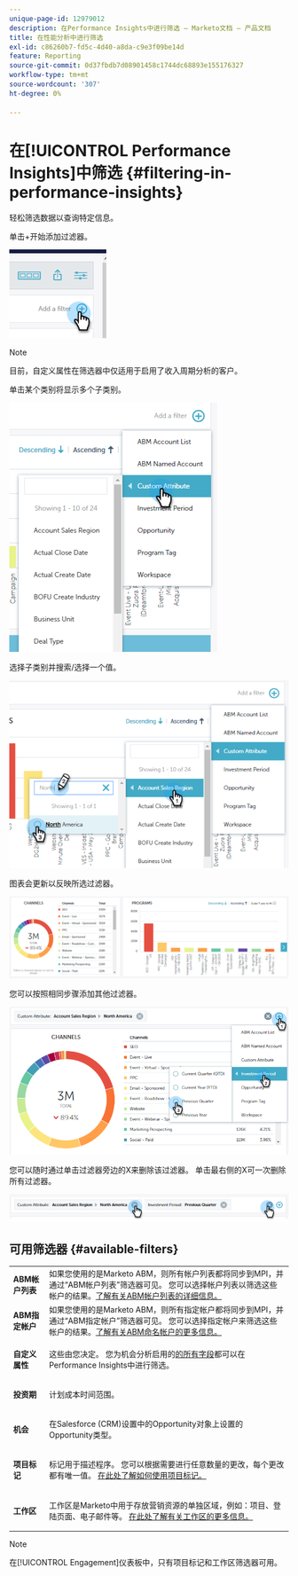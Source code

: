 ```yaml
---
unique-page-id: 12979012
description: 在Performance Insights中进行筛选 — Marketo文档 — 产品文档
title: 在性能分析中进行筛选
exl-id: c86260b7-fd5c-4d40-a8da-c9e3f09be14d
feature: Reporting
source-git-commit: 0d37fbdb7d08901458c1744dc68893e155176327
workflow-type: tm+mt
source-wordcount: '307'
ht-degree: 0%

---
```


# 在[!UICONTROL Performance Insights]中筛选 {#filtering-in-performance-insights}

轻松筛选数据以查询特定信息。

单击+开始添加过滤器。

![](assets/1-1.png)

>[!NOTE]
>
>目前，自定义属性在筛选器中仅适用于启用了收入周期分析的客户。

单击某个类别将显示多个子类别。

![](assets/two-1.png)

选择子类别并搜索/选择一个值。

![](assets/three.png)

图表会更新以反映所选过滤器。

![](assets/four-1.png)

您可以按照相同步骤添加其他过滤器。

![](assets/five.png)

您可以随时通过单击过滤器旁边的X来删除该过滤器。 单击最右侧的X可一次删除所有过滤器。

![](assets/6-2.png)

## 可用筛选器 {#available-filters}

<table> 
 <tbody> 
  <tr> 
   <td colspan="1"><strong><span class="uicontrol">ABM帐户列表</span></strong></td> 
   <td colspan="1">如果您使用的是Marketo ABM，则所有帐户列表都将同步到MPI，并通过“ABM帐户列表”筛选器可见。 您可以选择帐户列表以筛选这些帐户的结果。<a href="https://docs.marketo.com/display/public/DOCS/Account-Based+Web+Marketing+with+ABM" rel="nofollow">了解有关ABM帐户列表的详细信息。</a></td> 
  </tr> 
  <tr> 
   <td colspan="1"><strong><span class="uicontrol">ABM指定帐户</span></strong></td> 
   <td colspan="1">如果您使用的是Marketo ABM，则所有指定帐户都将同步到MPI，并通过“ABM指定帐户”筛选器可见。 您可以选择指定帐户来筛选这些帐户的结果。<a href="https://docs.marketo.com/x/eaCt" rel="nofollow">了解有关ABM命名帐户的更多信息。</a></td> 
  </tr> 
  <tr> 
   <td colspan="1"><strong><span class="uicontrol">自定义属性</span></strong></td> 
   <td colspan="1"><p>这些由您决定。 您为机会分析启用的<a href="/help/marketo/product-docs/reporting/revenue-cycle-analytics/revenue-tools/enabling-custom-field-sync-for-revenue-cycle-analytics.md" rel="nofollow">的所有字段</a>都可以在Performance Insights中进行筛选。</p></td> 
  </tr> 
  <tr> 
   <td colspan="1"><p><strong><span class="uicontrol">投资期</span></strong></p></td> 
   <td colspan="1"><p>计划成本时间范围。</p></td> 
  </tr> 
  <tr> 
   <td colspan="1"><p><strong><span class="uicontrol">机会</span></strong></p></td> 
   <td colspan="1"><p>在Salesforce (CRM)设置中的Opportunity对象上设置的Opportunity类型。</p></td> 
  </tr> 
  <tr> 
   <td><p><strong><span class="uicontrol">项目标记</span></strong></p></td> 
   <td><p>标记用于描述程序。 您可以根据需要进行任意数量的更改，每个更改都有唯一值。 <a href="/help/marketo/product-docs/administration/tags/create-a-new-program-tag-and-tag-values.md" rel="nofollow">在此处了解如何使用项目标记。</a></p></td> 
  </tr> 
  <tr> 
   <td><strong><span class="uicontrol">工作区</span></strong></td> 
   <td><p>工作区是Marketo中用于存放营销资源的单独区域，例如：项目、登陆页面、电子邮件等。 <a href="/help/marketo/product-docs/administration/workspaces-and-person-partitions/understanding-workspaces-and-person-partitions.md" rel="nofollow">在此处了解有关工作区的更多信息。</a></p></td> 
  </tr> 
 </tbody> 
</table>

>[!NOTE]
>
>在[!UICONTROL Engagement]仪表板中，只有项目标记和工作区筛选器可用。
